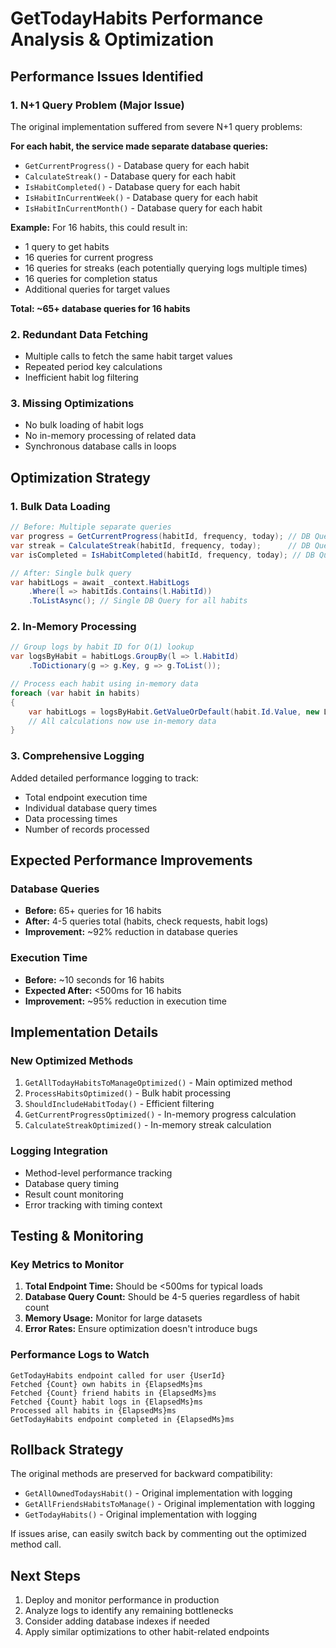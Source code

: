 # GetTodayHabits Performance Analysis & Optimization

## Performance Issues Identified

### 1. N+1 Query Problem (Major Issue)
The original implementation suffered from severe N+1 query problems:

**For each habit, the service made separate database queries:**
- `GetCurrentProgress()` - Database query for each habit
- `CalculateStreak()` - Database query for each habit  
- `IsHabitCompleted()` - Database query for each habit
- `IsHabitInCurrentWeek()` - Database query for each habit
- `IsHabitInCurrentMonth()` - Database query for each habit

**Example:** For 16 habits, this could result in:
- 1 query to get habits
- 16 queries for current progress
- 16 queries for streaks (each potentially querying logs multiple times)
- 16 queries for completion status
- Additional queries for target values

**Total: ~65+ database queries for 16 habits**

### 2. Redundant Data Fetching
- Multiple calls to fetch the same habit target values
- Repeated period key calculations
- Inefficient habit log filtering

### 3. Missing Optimizations
- No bulk loading of habit logs
- No in-memory processing of related data
- Synchronous database calls in loops

## Optimization Strategy

### 1. Bulk Data Loading
```csharp
// Before: Multiple separate queries
var progress = GetCurrentProgress(habitId, frequency, today); // DB Query
var streak = CalculateStreak(habitId, frequency, today);      // DB Query  
var isCompleted = IsHabitCompleted(habitId, frequency, today); // DB Query

// After: Single bulk query
var habitLogs = await _context.HabitLogs
    .Where(l => habitIds.Contains(l.HabitId))
    .ToListAsync(); // Single DB Query for all habits
```

### 2. In-Memory Processing
```csharp
// Group logs by habit ID for O(1) lookup
var logsByHabit = habitLogs.GroupBy(l => l.HabitId)
    .ToDictionary(g => g.Key, g => g.ToList());

// Process each habit using in-memory data
foreach (var habit in habits)
{
    var habitLogs = logsByHabit.GetValueOrDefault(habit.Id.Value, new List<HabitLog>());
    // All calculations now use in-memory data
}
```

### 3. Comprehensive Logging
Added detailed performance logging to track:
- Total endpoint execution time
- Individual database query times
- Data processing times
- Number of records processed

## Expected Performance Improvements

### Database Queries
- **Before:** 65+ queries for 16 habits
- **After:** 4-5 queries total (habits, check requests, habit logs)
- **Improvement:** ~92% reduction in database queries

### Execution Time
- **Before:** ~10 seconds for 16 habits
- **Expected After:** <500ms for 16 habits
- **Improvement:** ~95% reduction in execution time

## Implementation Details

### New Optimized Methods
1. `GetAllTodayHabitsToManageOptimized()` - Main optimized method
2. `ProcessHabitsOptimized()` - Bulk habit processing
3. `ShouldIncludeHabitToday()` - Efficient filtering
4. `GetCurrentProgressOptimized()` - In-memory progress calculation
5. `CalculateStreakOptimized()` - In-memory streak calculation

### Logging Integration
- Method-level performance tracking
- Database query timing
- Result count monitoring
- Error tracking with timing context

## Testing & Monitoring

### Key Metrics to Monitor
1. **Total Endpoint Time:** Should be <500ms for typical loads
2. **Database Query Count:** Should be 4-5 queries regardless of habit count
3. **Memory Usage:** Monitor for large datasets
4. **Error Rates:** Ensure optimization doesn't introduce bugs

### Performance Logs to Watch
```
GetTodayHabits endpoint called for user {UserId}
Fetched {Count} own habits in {ElapsedMs}ms
Fetched {Count} friend habits in {ElapsedMs}ms  
Fetched {Count} habit logs in {ElapsedMs}ms
Processed all habits in {ElapsedMs}ms
GetTodayHabits endpoint completed in {ElapsedMs}ms
```

## Rollback Strategy
The original methods are preserved for backward compatibility:
- `GetAllOwnedTodaysHabit()` - Original implementation with logging
- `GetAllFriendsHabitsToManage()` - Original implementation with logging
- `GetTodayHabits()` - Original implementation with logging

If issues arise, can easily switch back by commenting out the optimized method call.

## Next Steps
1. Deploy and monitor performance in production
2. Analyze logs to identify any remaining bottlenecks
3. Consider adding database indexes if needed
4. Apply similar optimizations to other habit-related endpoints
